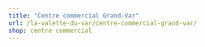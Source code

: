 ```yaml
---
title: "Centre commercial Grand-Var"
url: /la-valette-du-var/centre-commercial-grand-var/
shop: centre commercial
---
```

